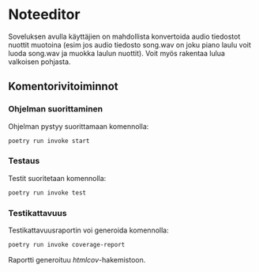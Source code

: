 # Noteeditor
Soveluksen avulla käyttäjien on mahdollista konvertoida audio tiedostot nuottit muotoina (esim jos audio tiedosto song.wav on joku piano laulu voit luoda song.wav ja muokka laulun nuottit). Voit myös rakentaa lulua valkoisen pohjasta.

## Komentorivitoiminnot

### Ohjelman suorittaminen

Ohjelman pystyy suorittamaan komennolla:

```bash
poetry run invoke start
```

### Testaus

Testit suoritetaan komennolla:

```bash
poetry run invoke test
```

### Testikattavuus

Testikattavuusraportin voi generoida komennolla:

```bash
poetry run invoke coverage-report
```

Raportti generoituu _htmlcov_-hakemistoon.
